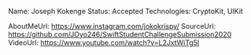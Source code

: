 Name: Joseph Kokenge
Status: Accepted
Technologies: CryptoKit, UIKit

AboutMeUrl: https://www.instagram.com/jokokrispy/
SourceUrl: https://github.com/JOyo246/SwiftStudentChallengeSubmission2020
VideoUrl: https://www.youtube.com/watch?v=L2JxtWiTg5I

<!---
EXAMPLE
Name: John Appleseed
Status: Submitted <or> Winner <or> Distinguished <or> Rejected
Technologies: SwiftUI, RealityKit, CoreGraphic

AboutMeUrl: https://linkedin.com/in/johnappleseed
SourceUrl: https://github.com/johnappleseed/wwdc2025
VideoUrl: https://youtu.be/ABCDE123456
-->
